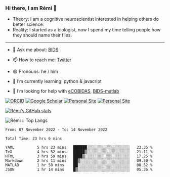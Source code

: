 ### Hi there, I am Rémi 👋

- Theory: I am a cognitive neuroscientist interested in helping others do better science.
- Reality: I started as a biologist, now I spend my time telling people how they should name their files.

<hr>

- 💬 Ask me about: [BIDS](https://bids-specification.readthedocs.io/en/stable/)

- 📫 How to reach me: [Twitter](https://twitter.com/RemiGau)

- 😄 Pronouns: he / him

- 🌱 I’m currently learning: python & javacript

- 🤔 I’m looking for help with [eCOBIDAS](https://github.com/Remi-Gau/eCobidas), [BIDS-matlab](https://github.com/bids-standard/bids-matlab)

[![ORCID](https://img.shields.io/badge/ORCID-0000--0001--9813--3167-9745f5?style=flat-square.svg)](https://orcid.org/0000-0002-1535-9767)
[![Google Scholar](https://img.shields.io/badge/Google-Scholar-orange?style=flat-square.svg)](https://scholar.google.com/citations?user=gXOB3q8AAAAJ&hl=en)
[![Personal Site](https://img.shields.io/badge/Personal_Site-green?style=flat-square.svg)](https://remi-gau.github.io/)
[![Personal Site](https://img.shields.io/badge/Citation_Metadata-blue?style=flat-square.svg)](https://github.com/Remi-Gau/meta)

[![Rémi's GitHub stats](https://github-readme-stats.vercel.app/api?username=Remi-Gau&theme=midnight-purple)](https://github.com/anuraghazra/github-readme-stats)


<p><img src="https://github-readme-stats.vercel.app/api/top-langs/?username=Remi-Gau&langs_count=10&theme=tokyonight&layout=compact" alt="Rémi :: Top Langs" /></p>



<!--START_SECTION:waka-->

```text
From: 07 November 2022 - To: 14 November 2022

Total Time: 23 hrs 6 mins

YAML          5 hrs 23 mins   ██████░░░░░░░░░░░░░░░░░░░   23.35 %
TeX           4 hrs 52 mins   █████▒░░░░░░░░░░░░░░░░░░░   21.11 %
HTML          3 hrs 59 mins   ████▒░░░░░░░░░░░░░░░░░░░░   17.25 %
Markdown      2 hrs 11 mins   ██▒░░░░░░░░░░░░░░░░░░░░░░   09.50 %
MATLAB        1 hr 58 mins    ██░░░░░░░░░░░░░░░░░░░░░░░   08.52 %
JSON          1 hr 14 mins    █▒░░░░░░░░░░░░░░░░░░░░░░░   05.36 %
```

<!--END_SECTION:waka-->
